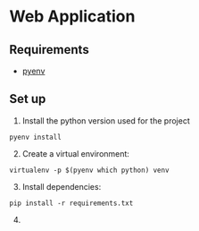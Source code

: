 # Web Application

## Requirements

- [pyenv](https://github.com/pyenv/pyenv)

## Set up

1. Install the python version used for the project

```
pyenv install
```

2. Create a virtual environment:

```
virtualenv -p $(pyenv which python) venv
```

3. Install dependencies:

```
pip install -r requirements.txt
```

4.
